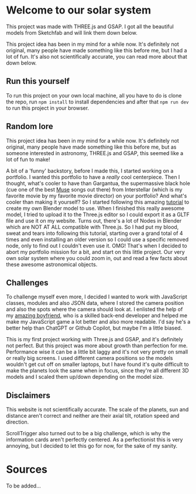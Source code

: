 # Welcome to our solar system

This project was made with THREE.js and GSAP. I got all the beautiful models from Sketchfab and will link them down below.

This project idea has been in my mind for a while now. It's definitely not original, many people have made something like this before me, but I had a lot of fun. It's also not scientifically accurate, you can read more about that down below.

## Run this yourself

To run this project on your own local machine, all you have to do is clone the repo, run `npm install` to install dependencies and after that `npm run dev` to run this project in your browser.

## Random lore

This project idea has been in my mind for a while now. It's definitely not original, many people have made something like this before me, but as someone interested in astronomy, THREE.js and GSAP, this seemed like a lot of fun to make!

A bit of a 'funny' backstory, before I made this, I started working on a portfolio. I wanted this portfolio to have a _really_ cool centerpiece. Then I thought, what's cooler to have than Gargantua, the supermassive black hole (cue one of the best
[Muse](https://open.spotify.com/track/3lPr8ghNDBLc2uZovNyLs9?si=22691e153d174025) songs out there) from Interstellar (which is my favorite movie by my favorite movie director) on your portfolio? And what's cooler than making it yourself?
So I started following this amazing [tutorial](https://youtu.be/XWv1Ajc3tfU?si=CRpPZEGEZLQnMz1B) to create my own Blender model to use. When I finished this really awesome model, I tried to upload it to the Three.js editor so I could export
it as a GLTF file and use it on my website. Turns out, there's a lot of Nodes in Blender which are NOT AT ALL compatible with Three.js. So I had put my blood, sweat and tears into following this tutorial, starting over a grand total of
4 times and even installing an older version so I could use a specific removed node, only to find out I couldn't even use it. OMG! That's when I decided to abort my portfolio mission for a bit, and start on this little project.
Our very own solar system where you could zoom in, out and read a few facts about these awesome astronomical objects.

## Challenges

To challenge myself even more, I decided I wanted to work with JavaScript classes, modules and also JSON data, where I stored the camera position and also the spots where the camera should look at. I enlisted the help of my [amazing boyfriend](https://github.com/kevvie303),
who is a skilled back-end developer and helped me make my JavaScript game a lot better and also more readable. I'd say he's a better help than ChatGPT or Github Copilot, but maybe I'm a little biased.

This is my first project working with Three.js and GSAP, and it's definitely not perfect. But this project was more about growth than perfection for me. Performance wise it can be a little bit laggy and it's not very pretty on small or really big screens. I used different camera positions so the models wouldn't get cut off on smaller laptops, but I have found it's quite difficult to make the planets look the same when in focus, since they're all different 3D models and I scaled them up/down depending on the model size.

## Disclaimers

This website is not scientifically accurate. The scale of the planets, sun and distance aren't correct and neither are their axial tilt, rotation speed and direction.

ScrollTrigger also turned out to be a big challenge, which is why the information cards aren't perfectly centered. As a perfectionist this is very annoying, but I decided to let this go for now, for the sake of my sanity.

# Sources

To be added...
